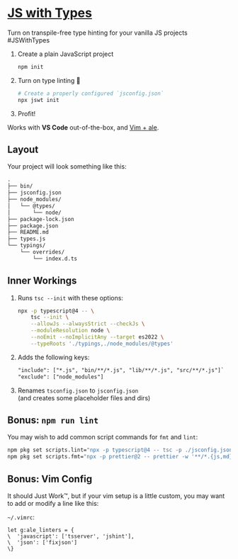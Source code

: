 # [JS with Types](https://jswt.dev)

Turn on transpile-free type hinting for your vanilla JS projects #JSWithTypes

1. Create a plain JavaScript project
   ```sh
   npm init
   ```
2. Turn on type linting 💪
   ```sh
   # Create a properly configured `jsconfig.json`
   npx jswt init
   ```
3. Profit!

Works with **VS Code** out-of-the-box, and
[Vim + ale](https://webinstall.dev/vim-essentials).

## Layout

Your project will look something like this:

```txt
.
├── bin/
├── jsconfig.json
├── node_modules/
│   └── @types/
│       └── node/
├── package-lock.json
├── package.json
├── README.md
├── types.js
└── typings/
    └── overrides/
        └── index.d.ts
```

## Inner Workings

1. Runs `tsc --init` with these options:
   ```sh
   npx -p typescript@4 -- \
       tsc --init \
       --allowJs --alwaysStrict --checkJs \
       --moduleResolution node \
       --noEmit --noImplicitAny --target es2022 \
       --typeRoots './typings,./node_modules/@types'
   ```
2. Adds the following keys:
   ```txt
   "include": ["*.js", "bin/**/*.js", "lib/**/*.js", "src/**/*.js"]`
   "exclude": ["node_modules"]
   ```
3. Renames `tsconfig.json` to `jsconfig.json` \
   (and creates some placeholder files and dirs)

## Bonus: `npm run lint`

You may wish to add common script commands for `fmt` and `lint`:

```sh
npm pkg set scripts.lint="npx -p typescript@4 -- tsc -p ./jsconfig.json"
npm pkg set scripts.fmt="npx -p prettier@2 -- prettier -w '**/*.{js,md}'"
```

## Bonus: Vim Config

It should Just Work™, but if your vim setup is a little custom, you may want to
add or modify a line like this:

`~/.vimrc`:

```vim
let g:ale_linters = {
\  'javascript': ['tsserver', 'jshint'],
\  'json': ['fixjson']
\}
```
